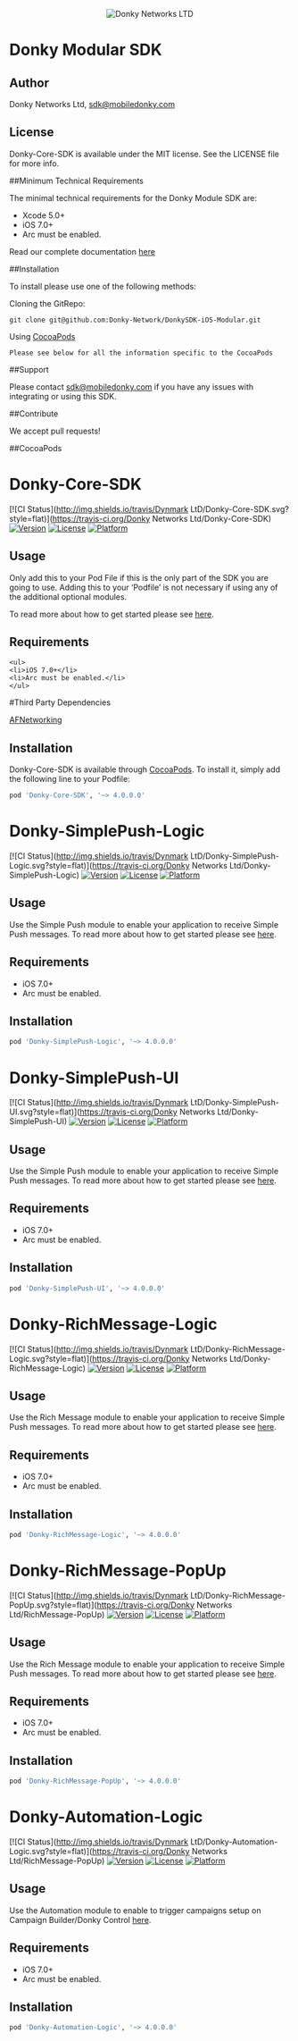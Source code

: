 <p align="center" >
  <img src="https://avatars2.githubusercontent.com/u/11334935?v=3&s=200" alt="Donky Networks LTD" title="Donky Network SDK">
</p>

# Donky Modular SDK

## Author

Donky Networks Ltd, sdk@mobiledonky.com

## License

Donky-Core-SDK is available under the MIT license. See the LICENSE file for more info.


##Minimum Technical Requirements

The minimal technical requirements for the Donky Module SDK are:

<ul>
<li>Xcode 5.0+</li>
<li>iOS 7.0+</li>
<li>Arc must be enabled.</li>
</ul>

	

Read our complete documentation [here](http://docs.mobiledonky.com)


##Installation

To install please use one of the following methods:

Cloning the GitRepo:

	git clone git@github.com:Donky-Network/DonkySDK-iOS-Modular.git 
	
Using [CocoaPods](https://cocoapods.org)

	Please see below for all the information specific to the CocoaPods
	
	
##Support

Please contact sdk@mobiledonky.com if you have any issues with integrating or using this SDK.

##Contribute

We accept pull requests!


##CocoaPods


# Donky-Core-SDK

[![CI Status](http://img.shields.io/travis/Dynmark LtD/Donky-Core-SDK.svg?style=flat)](https://travis-ci.org/Donky Networks Ltd/Donky-Core-SDK)
[![Version](https://img.shields.io/cocoapods/v/Donky-Core-SDK.svg?style=flat)](http://cocoapods.org/pods/Donky-Core-SDK)
[![License](https://img.shields.io/cocoapods/l/Donky-Core-SDK.svg?style=flat)](http://cocoapods.org/pods/Donky-Core-SDK)
[![Platform](https://img.shields.io/cocoapods/p/Donky-Core-SDK.svg?style=flat)](http://cocoapods.org/pods/Donky-Core-SDK)

## Usage

Only add this to your Pod File if this is the only part of the SDK you are going to use. Adding this to your ‘Podfile’ is not necessary if using any of the additional optional modules. 

To read more about how to get started please see [here](http://docs.mobiledonky.com).

## Requirements

    <ul>
    <li>iOS 7.0+</li>
    <li>Arc must be enabled.</li>
    </ul>


#Third Party Dependencies

[AFNetworking](https://github.com/AFNetworking/AFNetworking)

## Installation

Donky-Core-SDK is available through [CocoaPods](http://cocoapods.org). To install
it, simply add the following line to your Podfile:

```ruby
pod 'Donky-Core-SDK', '~> 4.0.0.0'

```


# Donky-SimplePush-Logic


[![CI Status](http://img.shields.io/travis/Dynmark LtD/Donky-SimplePush-Logic.svg?style=flat)](https://travis-ci.org/Donky Networks Ltd/Donky-SimplePush-Logic)
[![Version](https://img.shields.io/cocoapods/v/Donky-SimplePush-Logic.svg?style=flat)](http://cocoapods.org/pods/Donky-SimplePush-Logic)
[![License](https://img.shields.io/cocoapods/l/Donky-SimplePush-Logic.svg?style=flat)](http://cocoapods.org/pods/Donky-SimplePush-Logic)
[![Platform](https://img.shields.io/cocoapods/p/Donky-SimplePush-Logic.svg?style=flat)](http://cocoapods.org/pods/Donky-SimplePush-Logic)

## Usage

Use the Simple Push module to enable your application to receive Simple Push messages.
To read more about how to get started please see [here](http://docs.mobiledonky.com).

## Requirements

<ul>
<li>iOS 7.0+</li>
<li>Arc must be enabled.</li>
</ul>


## Installation


```ruby
pod 'Donky-SimplePush-Logic', '~> 4.0.0.0'

```

# Donky-SimplePush-UI


[![CI Status](http://img.shields.io/travis/Dynmark LtD/Donky-SimplePush-UI.svg?style=flat)](https://travis-ci.org/Donky Networks Ltd/Donky-SimplePush-UI)
[![Version](https://img.shields.io/cocoapods/v/Donky-SimplePush-UI.svg?style=flat)](http://cocoapods.org/pods/Donky-SimplePush-UI)
[![License](https://img.shields.io/cocoapods/l/Donky-SimplePush-UI.svg?style=flat)](http://cocoapods.org/pods/Donky-SimplePush-UI)
[![Platform](https://img.shields.io/cocoapods/p/Donky-SimplePush-UI.svg?style=flat)](http://cocoapods.org/pods/Donky-SimplePush-UI)

## Usage

Use the Simple Push module to enable your application to receive Simple Push messages.
To read more about how to get started please see [here](http://docs.mobiledonky.com).

## Requirements

<ul>
<li>iOS 7.0+</li>
<li>Arc must be enabled.</li>
</ul>


## Installation


```ruby
pod 'Donky-SimplePush-UI', '~> 4.0.0.0'

```




# Donky-RichMessage-Logic


[![CI Status](http://img.shields.io/travis/Dynmark LtD/Donky-RichMessage-Logic.svg?style=flat)](https://travis-ci.org/Donky Networks Ltd/Donky-RichMessage-Logic)
[![Version](https://img.shields.io/cocoapods/v/Donky-RichMessage-Logic.svg?style=flat)](http://cocoapods.org/pods/Donky-RichMessage-Logic)
[![License](https://img.shields.io/cocoapods/l/Donky-RichMessage-Logic.svg?style=flat)](http://cocoapods.org/pods/Donky-RichMessage-Logic)
[![Platform](https://img.shields.io/cocoapods/p/Donky-RichMessage-Logic.svg?style=flat)](http://cocoapods.org/pods/Donky-RichMessage-Logic)

## Usage

Use the Rich Message  module to enable your application to receive Simple Push messages.
To read more about how to get started please see [here](http://docs.mobiledonky.com).

## Requirements

<ul>
<li>iOS 7.0+</li>
<li>Arc must be enabled.</li>
</ul>


## Installation


```ruby
pod 'Donky-RichMessage-Logic', '~> 4.0.0.0'

```

# Donky-RichMessage-PopUp


[![CI Status](http://img.shields.io/travis/Dynmark LtD/Donky-RichMessage-PopUp.svg?style=flat)](https://travis-ci.org/Donky Networks Ltd/RichMessage-PopUp)
[![Version](https://img.shields.io/cocoapods/v/Donky-RichMessage-PopUp.svg?style=flat)](https://cocoapods.org/pods/Donky-RichMessage-PopUp)
[![License](https://img.shields.io/cocoapods/l/Donky-RichMessage-PopUp.svg?style=flat)](https://cocoapods.org/pods/Donky-RichMessage-PopUp)
[![Platform](https://img.shields.io/cocoapods/p/Donky-RichMessage-PopUp.svg?style=flat)](https://cocoapods.org/pods/Donky-RichMessage-PopUp)

## Usage

Use the Rich Message module to enable your application to receive Simple Push messages.
To read more about how to get started please see [here](http://docs.mobiledonky.com).

## Requirements

<ul>
<li>iOS 7.0+</li>
<li>Arc must be enabled.</li>
</ul>


## Installation


```ruby
pod 'Donky-RichMessage-PopUp', '~> 4.0.0.0'

```

# Donky-Automation-Logic


[![CI Status](http://img.shields.io/travis/Dynmark LtD/Donky-Automation-Logic.svg?style=flat)](https://travis-ci.org/Donky Networks Ltd/RichMessage-PopUp)
[![Version](https://img.shields.io/cocoapods/v/Donky-Automation-Logic.svg?style=flat)](https://cocoapods.org/pods/Donky-RichMessage-PopUp)
[![License](https://img.shields.io/cocoapods/l/Donky-Automation-Logic.svg?style=flat)](https://cocoapods.org/pods/Donky-RichMessage-PopUp)
[![Platform](https://img.shields.io/cocoapods/p/Donky-Automation-Logic.svg?style=flat)](https://cocoapods.org/pods/Donky-RichMessage-PopUp)

## Usage

Use the Automation module to enable to trigger campaigns setup on Campaign Builder/Donky Control   [here](http://docs.mobiledonky.com/v1.1/docs).

## Requirements

<ul>
<li>iOS 7.0+</li>
<li>Arc must be enabled.</li>
</ul>


## Installation


```ruby
pod 'Donky-Automation-Logic', '~> 4.0.0.0'

```